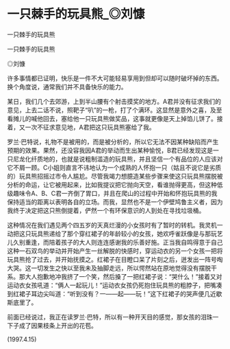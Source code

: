 # 一只棘手的玩具熊_◎刘慷

一只棘手的玩具熊

一只棘手的玩具熊

◎刘慷

许多事情都已证明，快乐是一件不大可能轻易享用到但却可以随时破坏掉的东西。换个角度说，通常我们并不具备快乐的能力。

某日，我们几个去郊游，上到半山腰有个射击摸奖的地方。A君并没有征求我们的意见，上去二话不说，照靶子“叭”的一枪，打了个满环。这显然是意外之喜，及至看摊儿的喊他回去，塞给他一只玩具熊做奖品，这事就更像是天上掉馅儿饼了。接着，又一次不征求意见地，A君把这只玩具熊塞给了我。

罗兰·巴特说，礼物不是被用的，而是被分析的，所以它无法不因某种缺陷而产生预期的效果。果然，还没容我因A君的举动而生出某种愉悦，B君已经发现这是一只尼龙化纤质地的，也就是说粗制滥造的玩具熊，并且坚信一个有品位的人应该对它不屑一顾。C小姐则直言不讳地认为一个成熟的人怀抱一只（姑且不说它是劣质的）玩具熊招摇过市令人尴尬。尽管我竭力想臆造某些步骤来使这只玩具熊摆脱被分析的命运，让它被用起来，比如我提议把它抛向天空，看谁抛得更高，但这种低级趣味令A、B、C君一齐倒了胃口，并且在爬山的过程中开始和怀抱玩具熊的我保持适当的距离以表明各自的立场。而我，显然也不是一个伊壁鸠鲁主义者，因为我终于决定把这只熊倒提着，俨然一个有环保意识的人到处在寻找垃圾桶。

这种情况在我们遇见两个四五岁的天真烂漫的小女孩时有了暂时的转机。我灵机一动把这只玩具熊递给了那个穿红裙子的年龄较小的女孩，她欢呼雀跃像是与那玩艺儿久别重逢，而陪着孩子的大人则连连感谢我的乐善好施。正当我自鸣得意于自己这种一石双鸟的举动并开始产生一丝解脱的快感时，穿运动衣的另一个女孩一把将玩具熊抢了过去，并开始抚摸之。红裙子在目瞪口呆了片刻之后，迸发出一阵号啕大哭。这一切发生之快以至我未及抽脚走远，所以愕然站在原地觉得没有摆脱干系。那大人抱歉地冲我挤了一个笑，然后搡了一把红裙子说：“哭什么！”接着又对运动衣女孩吼道：“俩人一起玩儿！”运动衣女孩仍死抱住玩具熊的粗脖子，把嘴凑到红裙子耳边尖叫道：“听到没有？一——起——玩！”这下红裙子的哭声便几近歇斯底里了。

前面已经说过，我正在读罗兰·巴特，所以有一种开天目的感觉，那女孩的泪珠一下子成了因果枝条上开出的花苞。

(1997.4.15)
